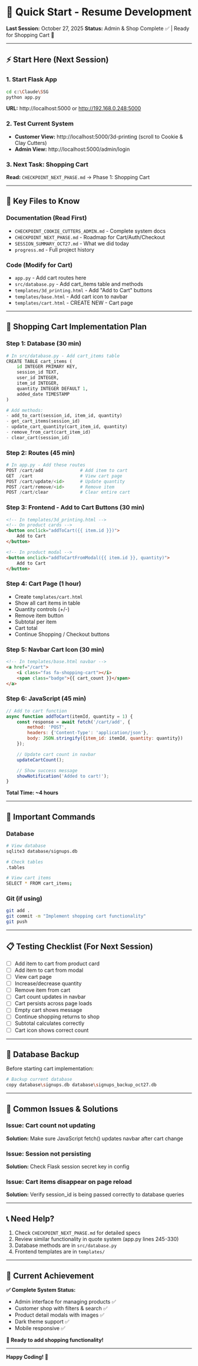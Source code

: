 # 🚀 Quick Start - Resume Development

**Last Session:** October 27, 2025
**Status:** Admin & Shop Complete ✅ | Ready for Shopping Cart 🛒

---

## ⚡ Start Here (Next Session)

### 1. Start Flask App
```bash
cd c:\Claude\SSG
python app.py
```
**URL:** http://localhost:5000 or http://192.168.0.248:5000

### 2. Test Current System
- **Customer View:** http://localhost:5000/3d-printing (scroll to Cookie & Clay Cutters)
- **Admin View:** http://localhost:5000/admin/login

### 3. Next Task: Shopping Cart
**Read:** `CHECKPOINT_NEXT_PHASE.md` → Phase 1: Shopping Cart

---

## 📂 Key Files to Know

### Documentation (Read First)
- `CHECKPOINT_COOKIE_CUTTERS_ADMIN.md` - Complete system docs
- `CHECKPOINT_NEXT_PHASE.md` - Roadmap for Cart/Auth/Checkout
- `SESSION_SUMMARY_OCT27.md` - What we did today
- `progress.md` - Full project history

### Code (Modify for Cart)
- `app.py` - Add cart routes here
- `src/database.py` - Add cart_items table and methods
- `templates/3d_printing.html` - Add "Add to Cart" buttons
- `templates/base.html` - Add cart icon to navbar
- `templates/cart.html` - CREATE NEW - Cart page

---

## 🎯 Shopping Cart Implementation Plan

### Step 1: Database (30 min)
```python
# In src/database.py - Add cart_items table
CREATE TABLE cart_items (
    id INTEGER PRIMARY KEY,
    session_id TEXT,
    user_id INTEGER,
    item_id INTEGER,
    quantity INTEGER DEFAULT 1,
    added_date TIMESTAMP
)

# Add methods:
- add_to_cart(session_id, item_id, quantity)
- get_cart_items(session_id)
- update_cart_quantity(cart_item_id, quantity)
- remove_from_cart(cart_item_id)
- clear_cart(session_id)
```

### Step 2: Routes (45 min)
```python
# In app.py - Add these routes
POST /cart/add              # Add item to cart
GET  /cart                  # View cart page
POST /cart/update/<id>      # Update quantity
POST /cart/remove/<id>      # Remove item
POST /cart/clear            # Clear entire cart
```

### Step 3: Frontend - Add to Cart Buttons (30 min)
```html
<!-- In templates/3d_printing.html -->
<!-- On product cards -->
<button onclick="addToCart({{ item.id }})">
    Add to Cart
</button>

<!-- In product modal -->
<button onclick="addToCartFromModal({{ item.id }}, quantity)">
    Add to Cart
</button>
```

### Step 4: Cart Page (1 hour)
- Create `templates/cart.html`
- Show all cart items in table
- Quantity controls (+/-)
- Remove item button
- Subtotal per item
- Cart total
- Continue Shopping / Checkout buttons

### Step 5: Navbar Cart Icon (30 min)
```html
<!-- In templates/base.html navbar -->
<a href="/cart">
    <i class="fas fa-shopping-cart"></i>
    <span class="badge">{{ cart_count }}</span>
</a>
```

### Step 6: JavaScript (45 min)
```javascript
// Add to cart function
async function addToCart(itemId, quantity = 1) {
    const response = await fetch('/cart/add', {
        method: 'POST',
        headers: {'Content-Type': 'application/json'},
        body: JSON.stringify({item_id: itemId, quantity: quantity})
    });

    // Update cart count in navbar
    updateCartCount();

    // Show success message
    showNotification('Added to cart!');
}
```

**Total Time: ~4 hours**

---

## 🔑 Important Commands

### Database
```bash
# View database
sqlite3 database/signups.db

# Check tables
.tables

# View cart items
SELECT * FROM cart_items;
```

### Git (if using)
```bash
git add .
git commit -m "Implement shopping cart functionality"
git push
```

---

## 📋 Testing Checklist (For Next Session)

- [ ] Add item to cart from product card
- [ ] Add item to cart from modal
- [ ] View cart page
- [ ] Increase/decrease quantity
- [ ] Remove item from cart
- [ ] Cart count updates in navbar
- [ ] Cart persists across page loads
- [ ] Empty cart shows message
- [ ] Continue shopping returns to shop
- [ ] Subtotal calculates correctly
- [ ] Cart icon shows correct count

---

## 💾 Database Backup

Before starting cart implementation:
```bash
# Backup current database
copy database\signups.db database\signups_backup_oct27.db
```

---

## 🐛 Common Issues & Solutions

### Issue: Cart count not updating
**Solution:** Make sure JavaScript fetch() updates navbar after cart change

### Issue: Session not persisting
**Solution:** Check Flask session secret key in config

### Issue: Cart items disappear on page reload
**Solution:** Verify session_id is being passed correctly to database queries

---

## 📞 Need Help?

1. Check `CHECKPOINT_NEXT_PHASE.md` for detailed specs
2. Review similar functionality in quote system (app.py lines 245-330)
3. Database methods are in `src/database.py`
4. Frontend templates are in `templates/`

---

## 🎊 Current Achievement

**✅ Complete System Status:**
- Admin interface for managing products ✅
- Customer shop with filters & search ✅
- Product detail modals with images ✅
- Dark theme support ✅
- Mobile responsive ✅

**🚀 Ready to add shopping functionality!**

---

**Happy Coding! 🛒**
